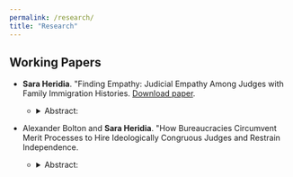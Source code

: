```yaml
---
permalink: /research/
title: "Research"
---
```


## Working Papers
-   **Sara Heridia**. "Finding Empathy: Judicial Empathy Among Judges with Family Immigration Histories. [Download paper]([https://doi.org/10.1017/psrm.2024.2](https://www.dropbox.com/scl/fi/64cunrgjiels8up0qmsdf/JMP_Summer2024.pdf?rlkey=quernulyf9o016iu0lsikb1ke&st=0u66xna0&dl=0)).
    -   <details>

        <summary>Abstract:</summary>

        How do institutional contexts influence the effect of judge identities on decisions? Identities affect judge behavior when the legal question before the judge is salient to their identity. I argue that when judges lack the independence to make these connections, the influence of identities diminishes. I study immigration courts, where an immigrant identity would be naturally salient to judge decisions but for the lack of discretion. I collect an original dataset on judge backgrounds and analyzed two consequential immigration decisions: the granting of continuances and relief decisions from deportation. I find that with discretion judges with immigrant backgrounds will be more likely to grant continuances. In contrast to previous findings in judicial politics, without discretion the connection between their identity and outcomes becomes insignificant. I provide a novel institutional explanation for the relationship between judge identities and law and a novel focus on how immigrant identities can affect judicial behavior.

        </details>

-   Alexander Bolton and **Sara Heridia**. "How Bureaucracies Circumvent Merit Processes to Hire Ideologically Congruous Judges and Restrain Independence.
    -   <details>

        <summary>Abstract:</summary>

        We examine whether political factors play a role in the hiring of administrative law judges (ALJs). While agencies can select ALJs who undergo a merit-based competitive hiring process, most hire judges from the Social Security Administration (SSA). Selecting from  this group of individuals may allow agencies to bypass nonpolitical selection processes and ideologically screen ALJ candidates. To assess this possibility, we create a new dataset combining ALJ disposition data and federal personnel records and compare the behavior of judges who have transferred agencies and those who have not.  We find recipient agencies are more likely to hire judges with less generous disposition records, particularly during Republican administrations. This suggests, at the margins, agencies hire judges who conform to their policy objectives. These findings highlight how agencies strategically hire to advance their policy preferences and illuminate concerns about the independence of judges in bureaucratic contexts.

        </details>
